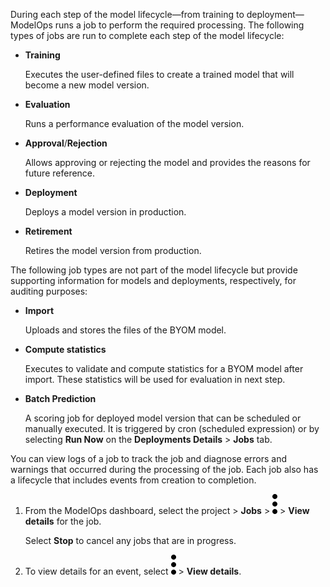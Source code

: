 During each step of the model lifecycle—from training to deployment—ModelOps runs a job to perform the required processing. The following types of jobs are run to complete each step of the model lifecycle:

-   **Training**

    Executes the user-defined files to create a trained model that will become a new model version.


-   **Evaluation**

    Runs a performance evaluation of the model version.


-   **Approval**/**Rejection**

    Allows approving or rejecting the model and provides the reasons for future reference.


-   **Deployment**

    Deploys a model version in production.


-   **Retirement**

    Retires the model version from production.


The following job types are not part of the model lifecycle but provide supporting information for models and deployments, respectively, for auditing purposes:

-   **Import**

    Uploads and stores the files of the BYOM model.


-   **Compute statistics**

    Executes to validate and compute statistics for a BYOM model after import. These statistics will be used for evaluation in next step.


-   **Batch Prediction**

    A scoring job for deployed model version that can be scheduled or manually executed. It is triggered by cron (scheduled expression) or by selecting **Run Now** on the **Deployments Details** > **Jobs** tab.


You can view logs of a job to track the job and diagnose errors and warnings that occurred during the processing of the job. Each job also has a lifecycle that includes events from creation to completion.

1.  From the ModelOps dashboard, select the project > **Jobs** > ![kebab menu](Images/zsz1597101912145.svg) > **View details** for the job.

    Select **Stop** to cancel any jobs that are in progress.


1.  To view details for an event, select ![kebab menu](Images/kxu1689287376217.svg) > **View details**.



